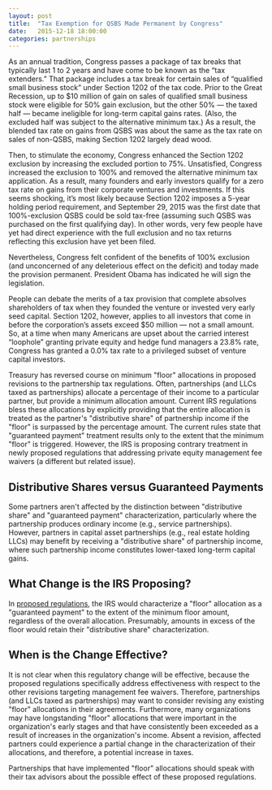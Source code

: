 ```yaml
---
layout: post
title:  "Tax Exemption for QSBS Made Permanent by Congress"
date:   2015-12-18 18:00:00
categories: partnerships
---
```


As an annual tradition, Congress passes a package of tax breaks that typically last 1 to 2 years and have come to be known as the “tax extenders.” That package includes a tax break for certain sales of “qualified small business stock” under Section 1202 of the tax code. Prior to the Great Recession, up to $10 million of gain on sales of qualified small business stock were eligible for 50% gain exclusion, but the other 50% — the taxed half — became ineligible for long-term capital gains rates. (Also, the excluded half was subject to the alternative minimum tax.) As a result, the blended tax rate on gains from QSBS was about the same as the tax rate on sales of non-QSBS, making Section 1202 largely dead wood.

Then, to stimulate the economy, Congress enhanced the Section 1202 exclusion by increasing the excluded portion to 75%. Unsatisfied, Congress increased the exclusion to 100% and removed the alternative minimum tax application. As a result, many founders and early investors qualify for a zero tax rate on gains from their corporate ventures and investments. If this seems shocking, it’s most likely because Section 1202 imposes a 5-year holding period requirement, and September 29, 2015 was the first date that 100%-exclusion QSBS could be sold tax-free (assuming such QSBS was purchased on the first qualifying day). In other words, very few people have yet had direct experience with the full exclusion and no tax returns reflecting this exclusion have yet been filed.

Nevertheless, Congress felt confident of the benefits of 100% exclusion (and unconcerned of any deleterious effect on the deficit) and today made the provision permanent. President Obama has indicated he will sign the legislation.

People can debate the merits of a tax provision that complete absolves shareholders of tax when they founded the venture or invested very early seed capital. Section 1202, however, applies to all investors that come in before the corporation’s assets exceed $50 million — not a small amount. So, at a time when many Americans are upset about the carried interest “loophole” granting private equity and hedge fund managers a 23.8% rate, Congress has granted a 0.0% tax rate to a privileged subset of venture capital investors.


Treasury has reversed course on minimum "floor" allocations in proposed revisions to the partnership tax regulations. Often, partnerships (and LLCs taxed as partnerships) 
allocate a percentage of their income to a particular partner, but provide a minimum allocation amount. Current IRS regulations bless these allocations 
by explicitly providing that the entire allocation is treated as the partner's "distributive share" of partnership income if the "floor" is surpassed by the percentage 
amount. The current rules state that "guaranteed payment" treatment results only to the extent that the minimum "floor" is triggered. However, the IRS is proposing contrary 
treatment in newly proposed regulations that addressing private equity management fee waivers (a different but related issue).  

## Distributive Shares versus Guaranteed Payments     

Some partners aren't affected by the distinction between "distributive share" and "guaranteed payment" characterization, particularly where the partnership produces 
ordinary income (e.g., service partnerships). However, partners in capital asset partnerships (e.g., real estate holding LLCs) may benefit by receiving a "distributive 
share" of partnership income, where such partnership income constitutes lower-taxed long-term capital gains.  

## What Change is the IRS Proposing?     

In [proposed regulations][FR link], the IRS would characterize a "floor" allocation as a "guaranteed payment" to the extent of the minimum floor amount, regardless of the 
overall allocation. Presumably, amounts in excess of the floor would retain their "distributive share" characterization.  

## When is the Change Effective?     

It is not clear when this regulatory change will be effective, because the proposed regulations specifically address effectiveness with respect to the other revisions 
targeting management fee waivers. Therefore, partnerships (and LLCs taxed as partnerships) may want to consider revising any existing "floor" allocations in their 
agreements. Furthermore, many organizations may have longstanding "floor" allocations that were important in the organization's early stages and that have consistently 
been exceeded as a result of increases in the organization's income. Absent a revision, affected partners could experience a partial change in the characterization of their 
allocations, and therefore, a potential increase in taxes.  

Partnerships that have implemented "floor" allocations should speak with their tax advisors about the possible effect of these proposed regulations.

[FR link]: https://www.federalregister.gov/articles/2015/07/23/2015-17828/disguised-payments-for-services
